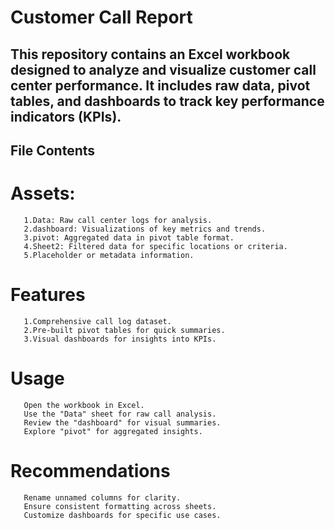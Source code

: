 # Customer Call Report

## This repository contains an Excel workbook designed to analyze and visualize customer call center performance. It includes raw data, pivot tables, and dashboards to track key performance indicators (KPIs).
## File Contents

# Assets:
       1.Data: Raw call center logs for analysis.
       2.dashboard: Visualizations of key metrics and trends.
       3.pivot: Aggregated data in pivot table format.
       4.Sheet2: Filtered data for specific locations or criteria.
       5.Placeholder or metadata information.
       
# Features
       1.Comprehensive call log dataset.
       2.Pre-built pivot tables for quick summaries.
       3.Visual dashboards for insights into KPIs.

# Usage
       Open the workbook in Excel.
       Use the "Data" sheet for raw call analysis.
       Review the "dashboard" for visual summaries.
       Explore "pivot" for aggregated insights.

# Recommendations
       Rename unnamed columns for clarity.
       Ensure consistent formatting across sheets.
       Customize dashboards for specific use cases.
